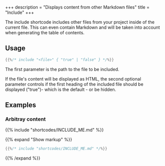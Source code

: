+++
description = "Displays content from other Markdown files"
title = "Include"
+++

The include shortcode includes other files from your project inside of the current file. This can even contain Markdown and will be taken into account when generating the table of contents.

## Usage

````go
{{%/* include "<file>" { "true" | "false" } */%}}
````

The first parameter is the path to the file to be included.

If the file's content will be displayed as HTML, the second optional parameter controls if the first heading of the included file should be displayed ("true")- which is the default - or be hidden.

## Examples

### Arbitray content

{{% include "shortcodes/INCLUDE_ME.md" %}}

{{% expand "Show markup" %}}
````go
{{%/* include "shortcodes/INCLUDE_ME.md" */%}}
````
{{% /expand %}}
